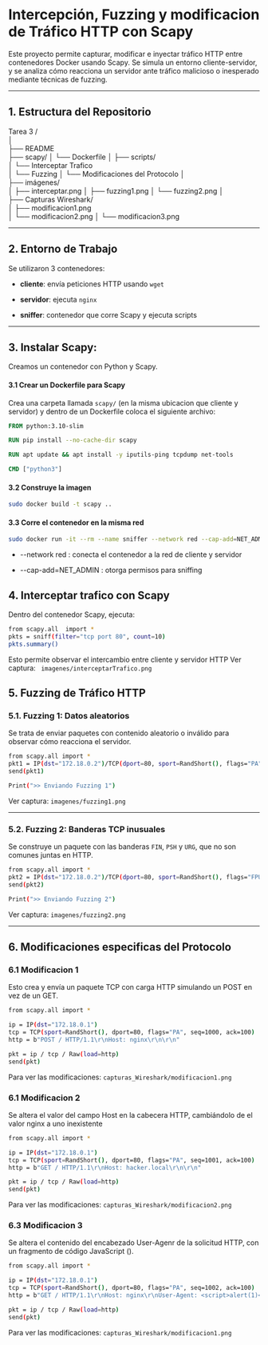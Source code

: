 # Intercepción, Fuzzing y modificacion de Tráfico HTTP con Scapy

Este proyecto permite capturar, modificar e inyectar tráfico HTTP entre contenedores Docker usando Scapy. Se simula un entorno cliente-servidor, y se analiza cómo reacciona un servidor ante tráfico malicioso o inesperado mediante técnicas de fuzzing.

---

## 1. Estructura del Repositorio
Tarea 3 /  
│  
├── README   
├── scapy/
│ └── Dockerfile
│
├── scripts/  
│ └── Interceptar Trafico  
│ └── Fuzzing
│ └── Modificaciones del Protocolo
│  
├── imágenes/  
│ ├── interceptar.png 
│ ├── fuzzing1.png 
│ └── fuzzing2.png
│  
├── Capturas Wireshark/  
│ ├── modificacion1.png  
│ └── modificacion2.png
│ └── modificacion3.png

---

##  2. Entorno de Trabajo

Se utilizaron 3 contenedores:

-   **cliente**: envía peticiones HTTP usando `wget`
    
-   **servidor**: ejecuta `nginx`
    
-   **sniffer**: contenedor que corre Scapy y ejecuta scripts
    
---
## 3. Instalar Scapy:
Creamos un contenedor con Python y Scapy.

#### 3.1 Crear un Dockerfile para Scapy

Crea una carpeta llamada `scapy/` (en la misma ubicacion que cliente y servidor)  y dentro de un Dockerfile coloca el siguiente archivo:

```Dockerfile
FROM python:3.10-slim

RUN pip install --no-cache-dir scapy

RUN apt update && apt install -y iputils-ping tcpdump net-tools

CMD ["python3"]
```
#### 3.2 Construye la imagen
```bash
sudo docker build -t scapy ..
```
#### 3.3 Corre el contenedor en la misma red
```bash
sudo docker run -it --rm --name sniffer --network red --cap-add=NET_ADMIN scapy
```
-   --network red : conecta el contenedor a la red de cliente y servidor
    
-   --cap-add=NET_ADMIN : otorga permisos para sniffing

##  4. Interceptar trafico con Scapy
Dentro del contenedor Scapy, ejecuta:
```bash
from scapy.all  import * 
pkts = sniff(filter="tcp port 80", count=10)
pkts.summary()
```
Esto permite observar el intercambio entre cliente y servidor HTTP
Ver captura: ` imagenes/interceptarTrafico.png`

## 5. Fuzzing de Tráfico HTTP

### 5.1. Fuzzing 1: Datos aleatorios
Se trata de enviar paquetes con contenido aleatorio o inválido para observar cómo reacciona el servidor.
```bash
from scapy.all import *
pkt1 = IP(dst="172.18.0.2")/TCP(dport=80, sport=RandShort(), flags="PA")/ Raw(load=RandString(size=100))
send(pkt1)

Print(">> Enviando Fuzzing 1")
```
Ver captura: `imagenes/fuzzing1.png`

----------

### 5.2. Fuzzing 2: Banderas TCP inusuales

Se construye un paquete con las banderas `FIN`, `PSH` y `URG`, que no son comunes juntas en HTTP.
```bash
from scapy.all import *
pkt2 = IP(dst="172.18.0.2")/TCP(dport=80, sport=RandShort(), flags="FPU")/ Raw(load="FUZZ!!!")
send(pkt2)

Print(">> Enviando Fuzzing 2")
```
Ver captura: `imagenes/fuzzing2.png`

----------

## 6. Modificaciones especificas del Protocolo

### 6.1 Modificacion 1
Esto crea y envía un paquete TCP con carga HTTP simulando un POST en vez de un GET. 
```bash
from scapy.all import *

ip = IP(dst="172.18.0.1") 
tcp = TCP(sport=RandShort(), dport=80, flags="PA", seq=1000, ack=100)
http = b"POST / HTTP/1.1\r\nHost: nginx\r\n\r\n"

pkt = ip / tcp / Raw(load=http)
send(pkt)
```
Para ver las modificaciones: `capturas_Wireshark/modificacion1.png`

### 6.1 Modificacion 2
Se altera el valor del campo Host en la cabecera HTTP, cambiándolo de el valor nginx a uno inexistente 
```bash
from scapy.all import *

ip = IP(dst="172.18.0.1")
tcp = TCP(sport=RandShort(), dport=80, flags="PA", seq=1001, ack=100)
http = b"GET / HTTP/1.1\r\nHost: hacker.local\r\n\r\n"

pkt = ip / tcp / Raw(load=http)
send(pkt)
```
Para ver las modificaciones: `capturas_Wireshark/modificacion2.png`

### 6.3 Modificacion 3
Se altera el contenido del encabezado User-Agenr de la solicitud HTTP, con un fragmento de código JavaScript ().
```bash
from scapy.all import *

ip = IP(dst="172.18.0.1")
tcp = TCP(sport=RandShort(), dport=80, flags="PA", seq=1002, ack=100)
http = b"GET / HTTP/1.1\r\nHost: nginx\r\nUser-Agent: <script>alert(1)</script>\r\n\r\n"

pkt = ip / tcp / Raw(load=http)
send(pkt)
```
Para ver las modificaciones: `capturas_Wireshark/modificacion1.png`

